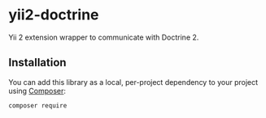 # yii2-doctrine
Yii 2 extension wrapper to communicate with Doctrine 2.
## Installation
You can add this library as a local, per-project dependency to your project using [Composer](https://getcomposer.org/):

    composer require 

```PHP

```

